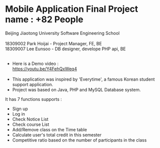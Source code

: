 # Mobile Application Final Project name : +82 People
Beijing Jiaotong University Software Engineering School</br></br>
18309002 Park Hoijai - Project Manager, FE, BE</br>
18309007 Lee Eunsoo - DB designer, develope PHP api, BE</br></br>
* Here is a Demo video :</br>
https://youtu.be/Y4FehQxWeq4 </br></br>
* This application was inspired by 'Everytime', a famous Korean student support application.
* Project was based on Java, PHP and MySQL Database system.

It has 7 functions supports :
* Sign up
* Log in
* Check Notice List
* Check course List
* Add/Remove class on the Time table
* Calculate user's total credit in this semester
* Competitive ratio based on the number of participants in the class</br></br>
